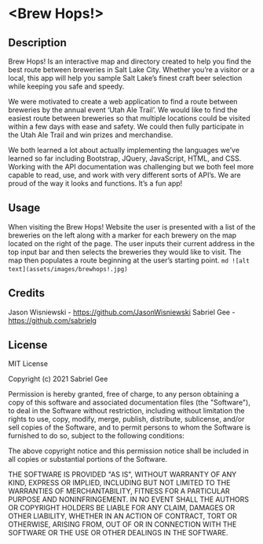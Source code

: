 # <Brew Hops!>
## Description
Brew Hops! Is an interactive map and directory created to help you find the best route between breweries in Salt Lake City. Whether you’re a visitor or a local, this app will help you sample Salt Lake’s finest craft beer selection while keeping you safe and speedy.

We were motivated to create a web application to find a route between breweries by the annual event ‘Utah Ale Trail’. We would like to find the easiest route between breweries so that multiple locations could be visited within a few days with ease and safety. We could then fully participate in the Utah Ale Trail and win prizes and merchandise.

We both learned a lot about actually implementing the languages we’ve learned so far including Bootstrap, JQuery, JavaScript, HTML, and CSS.
Working with the API documentation was challenging but we both feel more capable to read, use, and work with very different sorts of API’s.
We are proud of the way it looks and functions. It’s a fun app!


## Usage
When visiting the Brew Hops! Website the user is presented with a list of the breweries on the left along with a marker for each brewery on the map located on the right of the page. The user inputs their current address in the top input bar and then selects the breweries they would like to visit. The map then populates a route beginning at the user’s starting point. 
    ```md
    ![alt text](assets/images/brewhops!.jpg)
    ```
## Credits
Jason Wisniewski - https://github.com/JasonWisniewski
Sabriel Gee - https://github.com/sabrielg
## License
MIT License

Copyright (c) 2021 Sabriel Gee

Permission is hereby granted, free of charge, to any person obtaining a copy of this software and associated documentation files (the "Software"), to deal in the Software without restriction, including without limitation the rights to use, copy, modify, merge, publish, distribute, sublicense, and/or sell copies of the Software, and to permit persons to whom the Software is furnished to do so, subject to the following conditions:

The above copyright notice and this permission notice shall be included in all copies or substantial portions of the Software.

THE SOFTWARE IS PROVIDED "AS IS", WITHOUT WARRANTY OF ANY KIND, EXPRESS OR IMPLIED, INCLUDING BUT NOT LIMITED TO THE WARRANTIES OF MERCHANTABILITY, FITNESS FOR A PARTICULAR PURPOSE AND NONINFRINGEMENT. IN NO EVENT SHALL THE AUTHORS OR COPYRIGHT HOLDERS BE LIABLE FOR ANY CLAIM, DAMAGES OR OTHER LIABILITY, WHETHER IN AN ACTION OF CONTRACT, TORT OR OTHERWISE, ARISING FROM, OUT OF OR IN CONNECTION WITH THE SOFTWARE OR THE USE OR OTHER DEALINGS IN THE SOFTWARE.
